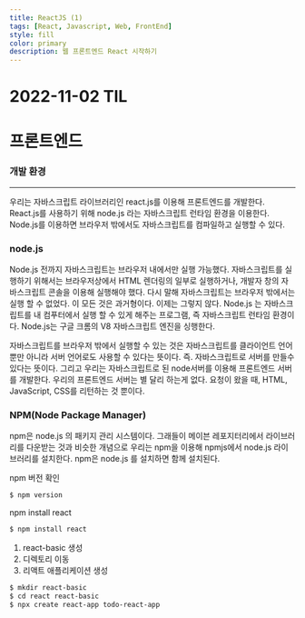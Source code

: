 ```yaml
---
title: ReactJS (1)
tags: [React, Javascript, Web, FrontEnd]
style: fill
color: primary
description: 웹 프론트엔드 React 시작하기
---
```


# 2022-11-02 TIL

# 프론트엔드

### 개발 환경

---

우리는 자바스크립트 라이브러리인 react.js를 이용해 프론트엔드를 개발한다. React.js를 사용하기 위해 node.js 라는 자바스크립트 런타임 환경을 이용한다. Node.js를 이용하면 브라우저 밖에서도 자바스크립트를 컴파일하고 실행할 수 있다.

### node.js

Node.js 전까지 자바스크립트는 브라우저 내에서만 실행 가능했다. 자바스크립트를 실행하기 위해서는 브라우저상에서 HTML 렌더링의 일부로 실행하거나, 개발자 창의 자바스크립트 콘솔을 이용해 실행해야 했다. 다시 말해 자바스크립트는 브라우저 밖에서는 실행 할 수 없었다. 이 모든 것은 과거형이다. 이제는 그렇지 않다. Node.js 는 자바스크립트를 내 컴푸터에서 실행 할 수 있게 해주는 프로그램, 즉 자바스크립트 런타임 환경이다. Node.js는 구글 크롬의 V8 자바스크립트 엔진을 싱행한다.

자바스크립트를 브라우저 밖에서 실행할 수 있는 것은 자바스크립트를 클라이언트 언어뿐만 아니라 서버 언어로도 사용할 수 있다는 뜻이다. 즉. 자바스크립트로 서버를 만들수 있다는 뜻이다. 그리고 우리는 자바스크립트로 된 node서버를 이용해 프론트엔드 서버를 개발한다. 우리의 프론트엔드 서버는 별 달리 하는게 없다. 요청이 왔을 때, HTML, JavaScript, CSS를 리턴하는 것 뿐이다.

### NPM(Node Package Manager)

npm은 node.js 의 패키지 관리 시스템이다. 그래들이 메이븐 레포지터리에서 라이브러리를 다운받는 것과 비슷한 개념으로 우리는 npm을 이용해 npmjs에서 node.js 라이브러리를 설치한다. npm은 node.js 를 설치하면 함께 설치된다.

npm 버전 확인

```bash
$ npm version
```

npm install react

```bash
$ npm install react
```

1. react-basic 생성
2. 디렉토리 이동
3. 리액트 애플리케이션 생성

```bash
$ mkdir react-basic
$ cd react react-basic
$ npx create react-app todo-react-app
```
